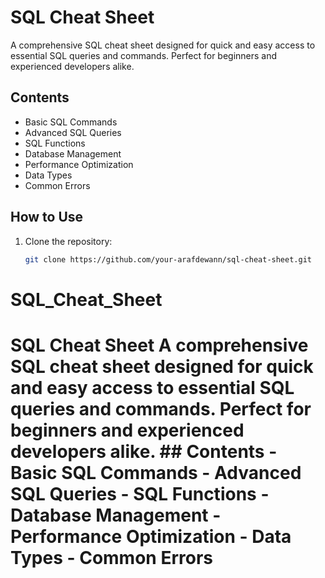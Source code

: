 # SQL Cheat Sheet

A comprehensive SQL cheat sheet designed for quick and easy access to essential SQL queries and commands. Perfect for beginners and experienced developers alike.

## Contents
- Basic SQL Commands
- Advanced SQL Queries
- SQL Functions
- Database Management
- Performance Optimization
- Data Types
- Common Errors

## How to Use
1. Clone the repository: 
   ```bash
   git clone https://github.com/your-arafdewann/sql-cheat-sheet.git


# SQL_Cheat_Sheet
# SQL Cheat Sheet  A comprehensive SQL cheat sheet designed for quick and easy access to essential SQL queries and commands. Perfect for beginners and experienced developers alike.  ## Contents - Basic SQL Commands - Advanced SQL Queries - SQL Functions - Database Management - Performance Optimization - Data Types - Common Errors  
